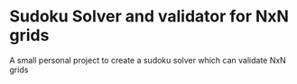# Sudoku Solver and validator for NxN grids
A small personal project to create a sudoku solver which can validate NxN grids 
